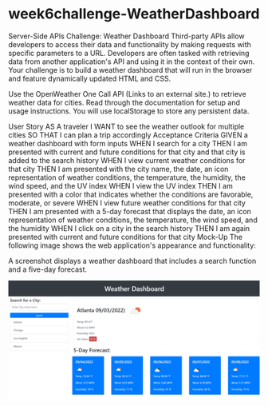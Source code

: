 # week6challenge-WeatherDashboard

Server-Side APIs Challenge: Weather Dashboard
Third-party APIs allow developers to access their data and functionality by making requests with specific parameters to a URL. Developers are often tasked with retrieving data from another application's API and using it in the context of their own. Your challenge is to build a weather dashboard that will run in the browser and feature dynamically updated HTML and CSS.

Use the OpenWeather One Call API (Links to an external site.) to retrieve weather data for cities. Read through the documentation for setup and usage instructions. You will use localStorage to store any persistent data.

User Story
AS A traveler
I WANT to see the weather outlook for multiple cities
SO THAT I can plan a trip accordingly
Acceptance Criteria
GIVEN a weather dashboard with form inputs
WHEN I search for a city
THEN I am presented with current and future conditions for that city and that city is added to the search history
WHEN I view current weather conditions for that city
THEN I am presented with the city name, the date, an icon representation of weather conditions, the temperature, the humidity, the wind speed, and the UV index
WHEN I view the UV index
THEN I am presented with a color that indicates whether the conditions are favorable, moderate, or severe
WHEN I view future weather conditions for that city
THEN I am presented with a 5-day forecast that displays the date, an icon representation of weather conditions, the temperature, the wind speed, and the humidity
WHEN I click on a city in the search history
THEN I am again presented with current and future conditions for that city
Mock-Up
The following image shows the web application's appearance and functionality:

A screenshot displays a weather dashboard that includes a search function and a five-day forecast.

![](./Assets/images/weatherdashboard.png)